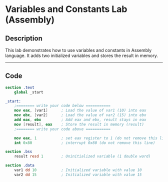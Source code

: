 # Variables and Constants Lab (Assembly)

## Description

This lab demonstrates how to use variables and constants in Assembly language. It adds two initialized variables and stores the result in memory.

---

## Code

```nasm
section .text
    global _start

_start:
    ;======== write your code below ===========
    mov eax, [var1]      ; Load the value of var1 (10) into eax
    mov ebx, [var2]      ; Load the value of var2 (15) into ebx
    add eax, ebx         ; Add eax and ebx, result stays in eax
    mov [result], eax    ; Store the result in memory (result)
    ;======== write your code above ===========

    mov eax, 1           ; set eax register to 1 (do not remove this line)
    int 0x80             ; interrupt 0x80 (do not remove this line)

section .bss
    result resd 1        ; Uninitialized variable (1 double word)

section .data
    var1 dd 10           ; Initialized variable with value 10
    var2 dd 15           ; Initialized variable with value 15
